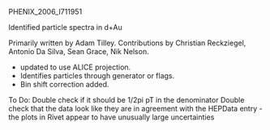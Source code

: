 PHENIX_2006_I711951


Identified particle spectra in d+Au

Primarily written by Adam Tilley.  Contributions by Christian Reckziegel, Antonio Da Silva, Sean Grace, Nik Nelson.



- updated to use ALICE projection. 
- Identifies particles through generator or flags.
- Bin shift correction added. 

To Do:
Double check if it should be 1/2pi pT in the denominator
Double check that the data look like they are in agreement with the HEPData entry - the plots in Rivet appear to have unusually large uncertainties
